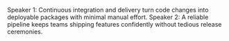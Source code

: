 Speaker 1: Continuous integration and delivery turn code changes into deployable packages with minimal manual effort.
Speaker 2: A reliable pipeline keeps teams shipping features confidently without tedious release ceremonies.
